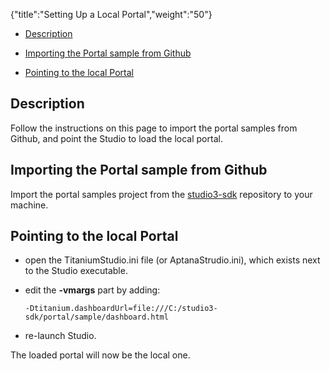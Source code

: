 {"title":"Setting Up a Local Portal","weight":"50"}

* [Description](#Description)

* [Importing the Portal sample from Github](#ImportingthePortalsamplefromGithub)

* [Pointing to the local Portal](#PointingtothelocalPortal)


## Description

Follow the instructions on this page to import the portal samples from Github, and point the Studio to load the local portal.

## Importing the Portal sample from Github

Import the portal samples project from the [studio3-sdk](https://github.com/aptana/studio3-sdk) repository to your machine.

## Pointing to the local Portal

* open the TitaniumStudio.ini file (or AptanaStrudio.ini), which exists next to the Studio executable.

* edit the **\-vmargs** part by adding:

      -Dtitanium.dashboardUrl=file:///C:/studio3-sdk/portal/sample/dashboard.html

* re-launch Studio.


The loaded portal will now be the local one.
